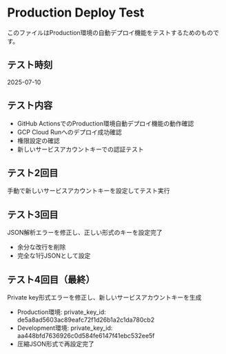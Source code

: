 # Production Deploy Test

このファイルはProduction環境の自動デプロイ機能をテストするためのものです。

## テスト時刻
2025-07-10

## テスト内容
- GitHub ActionsでのProduction環境自動デプロイ機能の動作確認
- GCP Cloud Runへのデプロイ成功確認
- 権限設定の確認
- 新しいサービスアカウントキーでの認証テスト

## テスト2回目
手動で新しいサービスアカウントキーを設定してテスト実行

## テスト3回目
JSON解析エラーを修正し、正しい形式のキーを設定完了
- 余分な改行を削除
- 完全な1行JSONとして設定

## テスト4回目（最終）
Private key形式エラーを修正し、新しいサービスアカウントキーを生成
- Production環境: private_key_id: de5a8ad5603ac89eafc72f1d26b1a2c1da780cb2
- Development環境: private_key_id: aa448bfd7636926c0d584fe6147f41ebc532ee5f
- 圧縮JSON形式で再設定完了